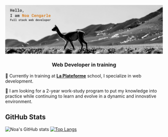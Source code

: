 <img src="./banner.jpg" alt="phot of a guanaco with text saying : Hello, I'm Noa Cengarle"></img>

<h3 align="center">Web Developer in training</h3>

🌱 Currently in training at <a href="https://laplateforme.io/">**La Plateforme**<a> school, I specialize in web development.

🤝 I am looking for a 2-year work-study program to put my knowledge into practice while continuing to learn and evolve in a dynamic and innovative environment.



## GitHub Stats

![Noa's GitHub stats](https://github-readme-stats.vercel.app/api?username=noa-cen&show_icons=true&theme=radical) 
[![Top Langs](https://github-readme-stats.vercel.app/api/top-langs/?username=noa-cen&layout=donut&theme=radical)](https://github.com/noa-cen/github-readme-stats)



